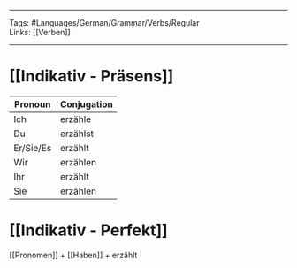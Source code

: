 ___
Tags: #Languages/German/Grammar/Verbs/Regular  
Links: [[Verben]]
___
# [[Indikativ - Präsens]]
Pronoun|Conjugation
------------ | ------------
Ich | erzähle
Du | erzählst
Er/Sie/Es | erzählt
Wir | erzählen
Ihr | erzählt
Sie | erzählen


# [[Indikativ - Perfekt]]
[[Pronomen]] + [[Haben]] + erzählt